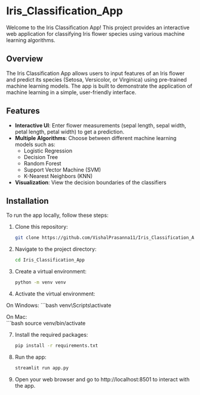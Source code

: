 # Iris_Classification_App

Welcome to the Iris Classification App! This project provides an interactive web application for classifying Iris flower species using various machine learning algorithms.

## Overview

The Iris Classification App allows users to input features of an Iris flower and predict its species (Setosa, Versicolor, or Virginica) using pre-trained machine learning models. The app is built to demonstrate the application of machine learning in a simple, user-friendly interface.

## Features

- **Interactive UI**: Enter flower measurements (sepal length, sepal width, petal length, petal width) to get a prediction.
- **Multiple Algorithms**: Choose between different machine learning models such as:
  - Logistic Regression
  - Decision Tree
  - Random Forest
  - Support Vector Machine (SVM)
  - K-Nearest Neighbors (KNN)
- **Visualization**: View the decision boundaries of the classifiers

## Installation

To run the app locally, follow these steps:

1. Clone this repository:

   ```bash
   git clone https://github.com/VishalPrasanna11/Iris_Classification_App.git
2. Navigate to the project directory:
    ```bash
    cd Iris_Classification_App
    
3. Create a virtual environment:
    ```bash
    python -m venv venv
    
5. Activate the virtual environment:
   
On Windows:
      ```bash
      venv\Scripts\activate
      
On Mac:   
      ```bash
      source venv/bin/activate
    
7. Install the required packages:
    ```bash
    pip install -r requirements.txt

8. Run the app:
    ```bash
    streamlit run app.py
    
9. Open your web browser and go to http://localhost:8501 to interact with the app.


